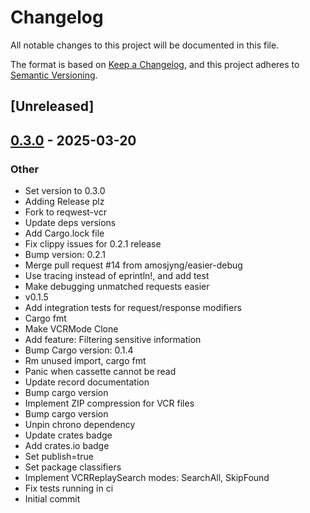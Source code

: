 # Changelog

All notable changes to this project will be documented in this file.

The format is based on [Keep a Changelog](https://keepachangelog.com/en/1.0.0/),
and this project adheres to [Semantic Versioning](https://semver.org/spec/v2.0.0.html).

## [Unreleased]

## [0.3.0](https://github.com/Gaelik-git/reqwest-vcr/releases/tag/v0.3.0) - 2025-03-20

### Other

- Set version to 0.3.0
- Adding Release plz
- Fork to reqwest-vcr
- Update deps versions
- Add Cargo.lock file
- Fix clippy issues for 0.2.1 release
- Bump version: 0.2.1
- Merge pull request #14 from amosjyng/easier-debug
- Use tracing instead of eprintln!, and add test
- Make debugging unmatched requests easier
- v0.1.5
- Add integration tests for request/response modifiers
- Cargo fmt
- Make VCRMode Clone
- Add feature: Filtering sensitive information
- Bump Cargo version: 0.1.4
- Rm unused import, cargo fmt
- Panic when cassette cannot be read
- Update record documentation
- Bump cargo version
- Implement ZIP compression for VCR files
- Bump cargo version
- Unpin chrono dependency
- Update crates badge
- Add crates.io badge
- Set publish=true
- Set package classifiers
- Implement VCRReplaySearch modes: SearchAll, SkipFound
- Fix tests running in ci
- Initial commit

